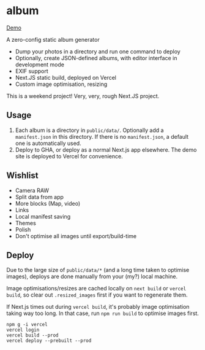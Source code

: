 # album

[Demo](https://album-gyng.vercel.app/)

A zero-config static album generator

- Dump your photos in a directory and run one command to deploy
- Optionally, create JSON-defined albums, with editor interface in development mode
- EXIF support
- Next.JS static build, deployed on Vercel
- Custom image optimisation, resizing

This is a weekend project! Very, very, rough Next.JS project.

## Usage

1. Each album is a directory in `public/data/`. Optionally add a `manifest.json` in this directory. If there is no `manifest.json`, a default one is automatically used.
2. Deploy to GHA, or deploy as a normal Next.js app elsewhere. The demo site is deployed to Vercel for convenience.

## Wishlist

- Camera RAW
- Split data from app
- More blocks (Map, video)
- Links
- Local manifest saving
- Themes
- Polish
- Don't optimise all images until export/build-time

## Deploy

Due to the large size of `public/data/*` (and a long time taken to optimise images), deploys are done manually from your (my?) local machine.

Image optimisations/resizes are cached locally on `next build` or `vercel build`, so clear out `.resized_images` first if you want to regenerate them.

If Next.js times out during `vercel build`, it's probably image optimisation taking way too long. In that case, run `npm run build` to optimise images first.

```
npm g -i vercel
vercel login
vercel build --prod
vercel deploy --prebuilt --prod
```
